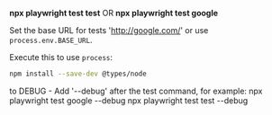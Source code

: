 **npx playwright test test** OR **npx playwright test google**

Set the base URL for tests 'http://google.com/' or use `process.env.BASE_URL`. 

Execute this to use `process`:
```bash
npm install --save-dev @types/node

```


to DEBUG - Add '--debug' after the test command, for example:
npx playwright test google --debug
npx playwright test test --debug

